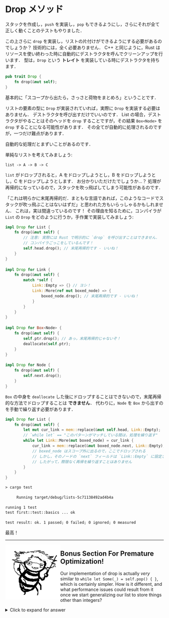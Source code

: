 <!-- # Drop -->
# Drop メソッド

<!-- We can make a stack, push on to, pop off it, and we've even tested that it all
works right! -->

スタックを作成し，`push` を実装し，`pop` もできるようにし，さらにそれが全て正しく動くことのテストもやりました．

<!-- Do we need to worry about cleaning up our list? Technically, no, not at all!
Like C++, Rust uses destructors to automatically clean up resources when they're
done with. A type has a destructor if it implements a *trait* called Drop.
Traits are Rust's fancy term for interfaces. The Drop trait has the following
interface: -->

この上さらに `drop` を実装し，リストの片付けができるようにする必要があるのでしょうか？
技術的には，全く必要ありません．
C++ と同じように，Rust はリソースを使い終わった時に自動的にデストラクタを呼んでクリーンアップを行います．
型は，`Drop` という **トレイト** を実装している時にデストラクタを持ちます．

```rust ,ignore
pub trait Drop {
    fn drop(&mut self);
}
```

<!-- Basically, "when you go out of scope, I'll give you a second to clean up your
affairs". -->

基本的に「スコープから出たら，さっさと荷物をまとめろ」ということです．

<!-- You don't actually need to implement Drop if you contain types that implement
Drop, and all you'd want to do is call *their* destructors. In the case of
List, all it would want to do is drop its head, which in turn would *maybe*
try to drop a `Box<Node>`. All that's handled for us automatically... with one
hitch. -->

リストの要素の型に `Drop` が実装されていれば，実際に `Drop` を実装する必要はありません．
デストラクタを呼び出すだけでいいのです．
List の場合，デストラクタがやることはそのヘッドを `drop` することですが，その結果 `Box<Node>` を `drop` することになる可能性があります．
その全てが自動的に処理されるのですが，一つだけ難点があります．

<!-- The automatic handling is going to be bad. -->

自動的な処理だとまずいことがあるのです．

<!-- Let's consider a simple list: -->

単純なリストを考えてみましょう:

```text
list -> A -> B -> C
```

<!-- When `list` gets dropped, it will try to drop A, which will try to drop B,
which will try to drop C. Some of you might rightly be getting nervous. This is
recursive code, and recursive code can blow the stack! -->

`list` がドロップされると，A をドロップしようとし，B をドロップしようとし，C をドロップしようとします．
お分かりいただけたでしょうか…？
処理が再帰的になっているので，スタックを吹っ飛ばしてしまう可能性があるのです．

<!-- Some of you might be thinking "this is clearly tail recursive, and any decent
language would ensure that such code wouldn't blow the stack". This is, in fact,
incorrect! To see why, let's try to write what the compiler has to do, by
manually implementing Drop for our List as the compiler would: -->

「これは明らかに末尾再帰的だ．まともな言語であれば，このようなコードでスタックが吹っ飛ぶことはないはずだ」と思われた方もいらっしゃるかもしれません．
これは，実は間違っているのです！
その理由を知るために，コンパイラが `List` の `Drop` をどのように行うか，手作業で実装してみましょう:

<!--
```rust ,ignore
impl Drop for List {
    fn drop(&mut self) {
        // NOTE: you can't actually explicitly call `drop` in real Rust code;
        // we're pretending to be the compiler!
        self.head.drop(); // tail recursive - good!
    }
}

impl Drop for Link {
    fn drop(&mut self) {
        match *self {
            Link::Empty => {} // Done!
            Link::More(ref mut boxed_node) => {
                boxed_node.drop(); // tail recursive - good!
            }
        }
    }
}

impl Drop for Box<Node> {
    fn drop(&mut self) {
        self.ptr.drop(); // uh oh, not tail recursive!
        deallocate(self.ptr);
    }
}

impl Drop for Node {
    fn drop(&mut self) {
        self.next.drop();
    }
}
```
-->

```rust ,ignore
impl Drop for List {
    fn drop(&mut self) {
        // 注意: 実際には Rust で明示的に `drop` を呼び出すことはできません． 
        // コンパイラごっこをしているんです！
        self.head.drop(); // 末尾再帰的です - いいね！
    }
}

impl Drop for Link {
    fn drop(&mut self) {
        match *self {
            Link::Empty => {} // ヨシ！
            Link::More(ref mut boxed_node) => {
                boxed_node.drop(); // 末尾再帰的です - いいね！
            }
        }
    }
}

impl Drop for Box<Node> {
    fn drop(&mut self) {
        self.ptr.drop(); // あっ，末尾再帰的じゃないぞ！
        deallocate(self.ptr);
    }
}

impl Drop for Node {
    fn drop(&mut self) {
        self.next.drop();
    }
}
```

<!-- We *can't* drop the contents of the Box *after* deallocating, so there's no
way to drop in a tail-recursive manner! Instead we're going to have to manually
write an iterative drop for `List` that hoists nodes out of their boxes. -->

`Box` の中身を `deallocate` した後にドロップすることはできないので，末尾再帰的な方法でドロップすることは **できません**．
代わりに，`Node` を `Box` から出すのを手動で繰り返す必要があります．

<!--
```rust ,ignore
impl Drop for List {
    fn drop(&mut self) {
        let mut cur_link = mem::replace(&mut self.head, Link::Empty);
        // `while let` == "do this thing until this pattern doesn't match"
        while let Link::More(mut boxed_node) = cur_link {
            cur_link = mem::replace(&mut boxed_node.next, Link::Empty);
            // boxed_node goes out of scope and gets dropped here;
            // but its Node's `next` field has been set to Link::Empty
            // so no unbounded recursion occurs.
        }
    }
}
```
-->

```rust ,ignore
impl Drop for List {
    fn drop(&mut self) {
        let mut cur_link = mem::replace(&mut self.head, Link::Empty);
        // `while let` == "このパターンがマッチしている間は，処理を繰り返す"
        while let Link::More(mut boxed_node) = cur_link {
            cur_link = mem::replace(&mut boxed_node.next, Link::Empty);
            // boxed_node はスコープ外に出るので，ここでドロップされる
            // しかし，そのノードの `next` フィールドは `Link::Empty` に設定されています
            // したがって，際限なく再帰を繰り返すことはありません
        }
    }
}
```

```text
> cargo test

     Running target/debug/lists-5c71138492ad4b4a

running 1 test
test first::test::basics ... ok

test result: ok. 1 passed; 0 failed; 0 ignored; 0 measured

```

<!-- Great! -->

最高！

----------------------

<span style="float:left">![Bonus](img/profbee.gif)</span>

## Bonus Section For Premature Optimization!

Our implementation of drop is actually *very* similar to
`while let Some(_) = self.pop() { }`, which is certainly simpler. How is
it different, and what performance issues could result from it once we start
generalizing our list to store things other than integers?

<details>
  <summary>Click to expand for answer</summary>

Pop returns `Option<i32>`, while our implementation only manipulates Links (`Box<Node>`). So our implementation only moves around pointers to nodes, while the pop-based one will move around the values we stored in nodes. This could be very expensive if we generalize our list and someone uses it to store instances of VeryBigThingWithADropImpl (VBTWADI). Box is able to run the drop implementation of its contents in-place, so it doesn't suffer from this issue. Since VBTWADI is *exactly* the kind of thing that actually makes using a linked-list desirable over an array, behaving poorly on this case would be a bit of a disappointment.

If you wish to have the best of both implementations, you could add a new method,
`fn pop_node(&mut self) -> Link`, from-which `pop` and `drop` can both be cleanly derived.

</details>
